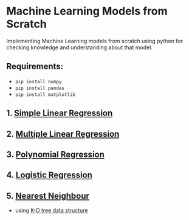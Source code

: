 # Machine Learning Models from Scratch
Implementing Machine Learning models from scratch using python for checking knowledge and understanding about that model.

## Requirements:
* `pip install numpy`
* `pip install pandas`
* `pip install matplotlib`

## 1. [Simple Linear Regression](https://github.com/tarun-bisht/machine-learning/tree/master/Simple%20Linear%20Regression)
## 2. [Multiple Linear Regression](https://github.com/tarun-bisht/machine-learning/tree/master/Multiple%20Linear%20Regression)
## 3. [Polynomial Regression](https://github.com/tarun-bisht/machine-learning/tree/master/Polynomial%20Regression)
## 4. [Logistic Regression](https://github.com/tarun-bisht/machine-learning/tree/master/Logistic%20Regression)
## 5. [Nearest Neighbour](https://github.com/tarun-bisht/machine-learning/tree/master/Nearest%20Neighbour)
* using [K-D tree data structure](https://github.com/tarun-bisht/Data-Structures/tree/master/K-d%20Tree)
